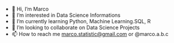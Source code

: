- 👋 Hi, I’m Marco
- 👀 I’m interested in Data Science Informations 
- 🌱 I’m currently learning Python, Machine Learning.SQL, R
- 💞️ I’m looking to collaborate on Data Science Projects
- 📫 How to reach me marco.statistic@gmail.com or @marco.a.b.c

